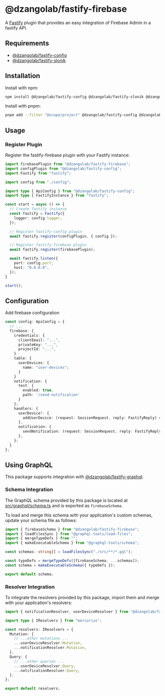 # @dzangolab/fastify-firebase

A [Fastify](https://github.com/fastify/fastify) plugin that provides an easy integration of Firebase Admin in a fastify API.

## Requirements

* [@dzangolab/fastify-config](../config/)
* [@dzangolab/fastify-slonik](../slonik/)

## Installation

Install with npm:

```bash
npm install @dzangolab/fastify-config @dzangolab/fastify-slonik @dzangolab/fastify-firebase
```

Install with pnpm:

```bash
pnpm add --filter "@scope/project" @dzangolab/fastify-config @dzangolab/fastify-slonik @dzangolab/fastify-firebase
```

## Usage

### Register Plugin

Register the fastify-firebase plugin with your Fastify instance:

```typescript
import firebasePlugin from "@dzangolab/fastify-firebase";
import configPlugin from "@dzangolab/fastify-config";
import Fastify from "fastify";

import config from "./config";

import type { ApiConfig } from "@dzangolab/fastify-config";
import type { FastifyInstance } from "fastify";

const start = async () => {
  // Create fastify instance
  const fastify = Fastify({
    logger: config.logger,
  });

  // Register fastify-config plugin
  await fastify.register(configPlugin, { config });

  // Register fastify-firebase plugin
  await fastify.register(firebasePlugin);

  await fastify.listen({
    port: config.port,
    host: "0.0.0.0",
  });
}

start();
```

## Configuration

Add firebase configuration

```typescript
const config: ApiConfig = {
  // ...
  firebase: {
    credentials: {
      clientEmail: "...",
      privateKey: "...",
      projectId: "...",
    }
    table: {
      userDevices: {
        name: "user-devices";
      }
    }
    notification: {
      test: {
        enabled: true,
        path: '/send-notification'
      }
    };
    handlers: {
      userDevice?: {
        addUserDevice: (request: SessionRequest, reply: FastifyReply) => Promise<void>
      },
      notification: {
        sendNotification: (request: SessionRequest, reply: FastifyReply) => Promise<void>
      },
    };
  }
};
```

## Using GraphQL

This package supports integration with [@dzangolab/fastify-graphql](../graphql/).

### Schema Integration

The GraphQL schema provided by this package is located at [src/graphql/schema.ts](./src/graphql/schema.ts) and is exported as `firebaseSchema`.

To load and merge this schema with your application's custom schemas, update your schema file as follows:

```typescript
import { firebaseSchema } from "@dzangolab/fastify-firebase";
import { loadFilesSync } from "@graphql-tools/load-files";
import { mergeTypeDefs } from "";
import { makeExecutableSchema } from "@graphql-tools/schema";

const schemas: string[] = loadFilesSync("./src/**/*.gql");

const typeDefs = mergeTypeDefs([firebaseSchema, ...schemas]);
const schema = makeExecutableSchema({ typeDefs });

export default schema;
```

### Resolver Integration

To integrate the resolvers provided by this package, import them and merge with your application's resolvers:

```typescript
import { notificationResolver, userDeviceResolver } from "@dzangolab/fastify-firebase";

import type { IResolvers } from "mercurius";

const resolvers: IResolvers = {
  Mutation: {
    // ...other mutations ...
    ...userDeviceResolver.Mutation,
    ...notificationResolver.Mutation,
  },
  Query: {
    // ...other queries ...
    ...userDeviceResolver.Query,
    ...notificationResolver.Query,
  },
};

export default resolvers;
```
